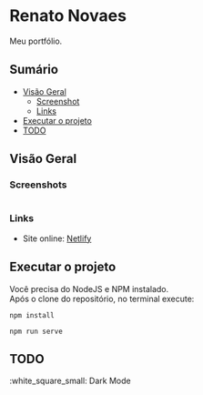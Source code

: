 # Renato Novaes  
  
Meu portfólio.  
  
## Sumário

- [Visão Geral](#visao-geral)
  - [Screenshot](#screenshot)
  - [Links](#links)
- [Executar o projeto](#executar-o-projeto)
- [TODO](#todo)
  
## Visão Geral    
  
### Screenshots
  
![]()  
  
### Links
  
- Site online: [Netlify]()

## Executar o projeto  
  
Você precisa do NodeJS e NPM instalado.  
Após o clone do repositório, no terminal execute:  

```
npm install
```  
  
```
npm run serve
```

## TODO
  
:white_square_small: Dark Mode
